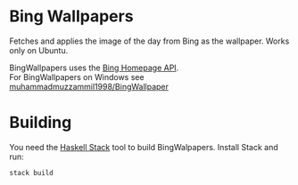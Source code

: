 # Bing Wallpapers
Fetches and applies the image of the day from Bing as the wallpaper. Works only on Ubuntu.


BingWallpapers uses the [Bing Homepage API](https://github.com/muhammadmuzzammil1998/BingHomepageAPI).<br>
For BingWallpapers on Windows see [muhammadmuzzammil1998/BingWallpaper](https://github.com/muhammadmuzzammil1998/BingWallpaper)

# Building
You need the [Haskell Stack](http://www.haskellstack.org/) tool to build BingWalpapers.
Install Stack and run:
```zsh
stack build
```